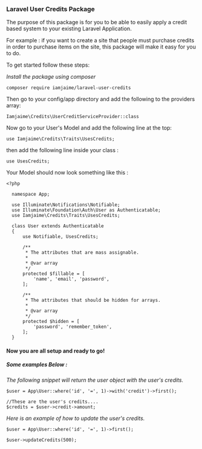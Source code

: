 ### Laravel User Credits Package

The purpose of this package is for you to be able to easily apply a 
credit based system to your existing Laravel Application.

For example : if you want to create a site that people must purchase credits 
in order to purchase items on the site, this package will make it easy for you to do.


To get started follow these steps: 


*Install the package using composer*

`composer require iamjaime/laravel-user-credits`
 
 
Then go to your config/app directory and add the following to the providers array:

`Iamjaime\Credits\UserCreditServiceProvider::class`


Now go to your User's Model and add the following line at the top:

`use Iamjaime\Credits\Traits\UsesCredits;`


then add the following line inside your class : 

`use UsesCredits;`


Your Model should now look something like this : 

```
<?php
  
  namespace App;
  
  use Illuminate\Notifications\Notifiable;
  use Illuminate\Foundation\Auth\User as Authenticatable;
  use Iamjaime\Credits\Traits\UsesCredits;
  
  class User extends Authenticatable
  {
      use Notifiable, UsesCredits;
  
      /**
       * The attributes that are mass assignable.
       *
       * @var array
       */
      protected $fillable = [
          'name', 'email', 'password',
      ];
  
      /**
       * The attributes that should be hidden for arrays.
       *
       * @var array
       */
      protected $hidden = [
          'password', 'remember_token',
      ];
  }
```


#### Now you are all setup and ready to go!

##### Some examples Below :


*The following snippet will return the user object with the user's credits.*

```
$user = App\User::where('id', '=', 1)->with('credit')->first();

//These are the user's credits....
$credits = $user->credit->amount;

```


*Here is an example of how to update the user's credits.*

```
$user = App\User::where('id', '=', 1)->first();

$user->updateCredits(500);

```


